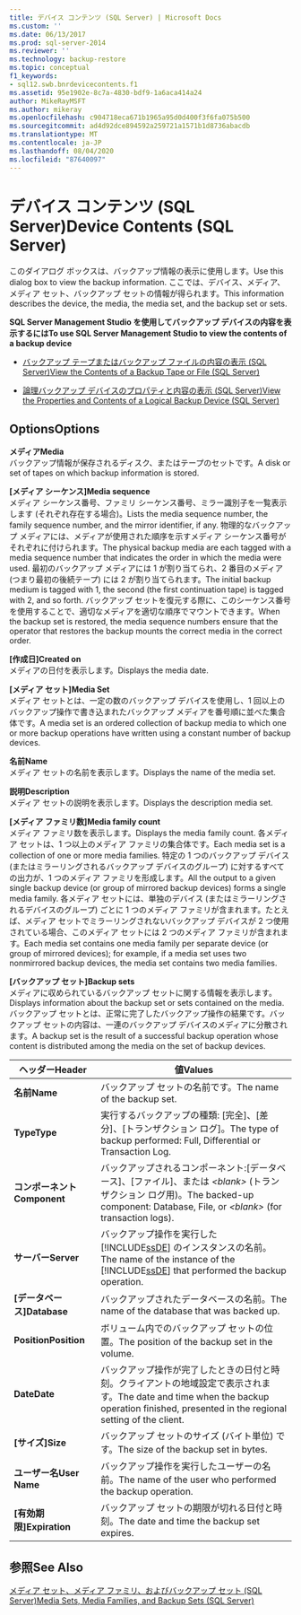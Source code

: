 ```yaml
---
title: デバイス コンテンツ (SQL Server) | Microsoft Docs
ms.custom: ''
ms.date: 06/13/2017
ms.prod: sql-server-2014
ms.reviewer: ''
ms.technology: backup-restore
ms.topic: conceptual
f1_keywords:
- sql12.swb.bnrdevicecontents.f1
ms.assetid: 95e1902e-8c7a-4830-bdf9-1a6aca414a24
author: MikeRayMSFT
ms.author: mikeray
ms.openlocfilehash: c904718eca671b1965a95d0d400f3f6fa075b500
ms.sourcegitcommit: ad4d92dce894592a259721a1571b1d8736abacdb
ms.translationtype: MT
ms.contentlocale: ja-JP
ms.lasthandoff: 08/04/2020
ms.locfileid: "87640097"
---
```

# <a name="device-contents-sql-server"></a><span data-ttu-id="ec9fc-102">デバイス コンテンツ (SQL Server)</span><span class="sxs-lookup"><span data-stu-id="ec9fc-102">Device Contents (SQL Server)</span></span>
  <span data-ttu-id="ec9fc-103">このダイアログ ボックスは、バックアップ情報の表示に使用します。</span><span class="sxs-lookup"><span data-stu-id="ec9fc-103">Use this dialog box to view the backup information.</span></span> <span data-ttu-id="ec9fc-104">ここでは、デバイス、メディア、メディア セット、バックアップ セットの情報が得られます。</span><span class="sxs-lookup"><span data-stu-id="ec9fc-104">This information describes the device, the media, the media set, and the backup set or sets.</span></span>  
  
 <span data-ttu-id="ec9fc-105">**SQL Server Management Studio を使用してバックアップ デバイスの内容を表示するには**</span><span class="sxs-lookup"><span data-stu-id="ec9fc-105">**To use SQL Server Management Studio to view the contents of a backup device**</span></span>  
  
-   [<span data-ttu-id="ec9fc-106">バックアップ テープまたはバックアップ ファイルの内容の表示 &#40;SQL Server&#41;</span><span class="sxs-lookup"><span data-stu-id="ec9fc-106">View the Contents of a Backup Tape or File &#40;SQL Server&#41;</span></span>](view-the-contents-of-a-backup-tape-or-file-sql-server.md)  
  
-   [<span data-ttu-id="ec9fc-107">論理バックアップ デバイスのプロパティと内容の表示 &#40;SQL Server&#41;</span><span class="sxs-lookup"><span data-stu-id="ec9fc-107">View the Properties and Contents of a Logical Backup Device &#40;SQL Server&#41;</span></span>](view-the-properties-and-contents-of-a-logical-backup-device-sql-server.md)  
  
## <a name="options"></a><span data-ttu-id="ec9fc-108">Options</span><span class="sxs-lookup"><span data-stu-id="ec9fc-108">Options</span></span>  
 <span data-ttu-id="ec9fc-109">**メディア**</span><span class="sxs-lookup"><span data-stu-id="ec9fc-109">**Media**</span></span>  
 <span data-ttu-id="ec9fc-110">バックアップ情報が保存されるディスク、またはテープのセットです。</span><span class="sxs-lookup"><span data-stu-id="ec9fc-110">A disk or set of tapes on which backup information is stored.</span></span>  
  
 <span data-ttu-id="ec9fc-111">**[メディア シーケンス]**</span><span class="sxs-lookup"><span data-stu-id="ec9fc-111">**Media sequence**</span></span>  
 <span data-ttu-id="ec9fc-112">メディア シーケンス番号、ファミリ シーケンス番号、ミラー識別子を一覧表示します (それぞれ存在する場合)。</span><span class="sxs-lookup"><span data-stu-id="ec9fc-112">Lists the media sequence number, the family sequence number, and the mirror identifier, if any.</span></span> <span data-ttu-id="ec9fc-113">物理的なバックアップ メディアには、メディアが使用された順序を示すメディア シーケンス番号がそれぞれに付けられます。</span><span class="sxs-lookup"><span data-stu-id="ec9fc-113">The physical backup media are each tagged with a media sequence number that indicates the order in which the media were used.</span></span> <span data-ttu-id="ec9fc-114">最初のバックアップ メディアには 1 が割り当てられ、2 番目のメディア (つまり最初の後続テープ) には 2 が割り当てられます。</span><span class="sxs-lookup"><span data-stu-id="ec9fc-114">The initial backup medium is tagged with 1, the second (the first continuation tape) is tagged with 2, and so forth.</span></span> <span data-ttu-id="ec9fc-115">バックアップ セットを復元する際に、このシーケンス番号を使用することで、適切なメディアを適切な順序でマウントできます。</span><span class="sxs-lookup"><span data-stu-id="ec9fc-115">When the backup set is restored, the media sequence numbers ensure that the operator that restores the backup mounts the correct media in the correct order.</span></span>  
  
 <span data-ttu-id="ec9fc-116">**[作成日]**</span><span class="sxs-lookup"><span data-stu-id="ec9fc-116">**Created on**</span></span>  
 <span data-ttu-id="ec9fc-117">メディアの日付を表示します。</span><span class="sxs-lookup"><span data-stu-id="ec9fc-117">Displays the media date.</span></span>  
  
 <span data-ttu-id="ec9fc-118">**[メディア セット]**</span><span class="sxs-lookup"><span data-stu-id="ec9fc-118">**Media Set**</span></span>  
 <span data-ttu-id="ec9fc-119">メディア セットとは、一定の数のバックアップ デバイスを使用し、1 回以上のバックアップ操作で書き込まれたバックアップ メディアを番号順に並べた集合体です。</span><span class="sxs-lookup"><span data-stu-id="ec9fc-119">A media set is an ordered collection of backup media to which one or more backup operations have written using a constant number of backup devices.</span></span>  
  
 <span data-ttu-id="ec9fc-120">**名前**</span><span class="sxs-lookup"><span data-stu-id="ec9fc-120">**Name**</span></span>  
 <span data-ttu-id="ec9fc-121">メディア セットの名前を表示します。</span><span class="sxs-lookup"><span data-stu-id="ec9fc-121">Displays the name of the media set.</span></span>  
  
 <span data-ttu-id="ec9fc-122">**説明**</span><span class="sxs-lookup"><span data-stu-id="ec9fc-122">**Description**</span></span>  
 <span data-ttu-id="ec9fc-123">メディア セットの説明を表示します。</span><span class="sxs-lookup"><span data-stu-id="ec9fc-123">Displays the description media set.</span></span>  
  
 <span data-ttu-id="ec9fc-124">**[メディア ファミリ数]**</span><span class="sxs-lookup"><span data-stu-id="ec9fc-124">**Media family count**</span></span>  
 <span data-ttu-id="ec9fc-125">メディア ファミリ数を表示します。</span><span class="sxs-lookup"><span data-stu-id="ec9fc-125">Displays the media family count.</span></span> <span data-ttu-id="ec9fc-126">各メディア セットは、1 つ以上のメディア ファミリの集合体です。</span><span class="sxs-lookup"><span data-stu-id="ec9fc-126">Each media set is a collection of one or more media families.</span></span> <span data-ttu-id="ec9fc-127">特定の 1 つのバックアップ デバイス (またはミラーリングされるバックアップ デバイスのグループ) に対するすべての出力が、1 つのメディア ファミリを形成します。</span><span class="sxs-lookup"><span data-stu-id="ec9fc-127">All the output to a given single backup device (or group of mirrored backup devices) forms a single media family.</span></span> <span data-ttu-id="ec9fc-128">各メディア セットには、単独のデバイス (またはミラーリングされるデバイスのグループ) ごとに 1 つのメディア ファミリが含まれます。たとえば、メディア セットでミラーリングされないバックアップ デバイスが 2 つ使用されている場合、このメディア セットには 2 つのメディア ファミリが含まれます。</span><span class="sxs-lookup"><span data-stu-id="ec9fc-128">Each media set contains one media family per separate device (or group of mirrored devices); for example, if a media set uses two nonmirrored backup devices, the media set contains two media families.</span></span>  
  
 <span data-ttu-id="ec9fc-129">**[バックアップ セット]**</span><span class="sxs-lookup"><span data-stu-id="ec9fc-129">**Backup sets**</span></span>  
 <span data-ttu-id="ec9fc-130">メディアに収められているバックアップ セットに関する情報を表示します。</span><span class="sxs-lookup"><span data-stu-id="ec9fc-130">Displays information about the backup set or sets contained on the media.</span></span> <span data-ttu-id="ec9fc-131">バックアップ セットとは、正常に完了したバックアップ操作の結果です。バックアップ セットの内容は、一連のバックアップ デバイスのメディアに分散されます。</span><span class="sxs-lookup"><span data-stu-id="ec9fc-131">A backup set is the result of a successful backup operation whose content is distributed among the media on the set of backup devices.</span></span>  
  
|<span data-ttu-id="ec9fc-132">ヘッダー</span><span class="sxs-lookup"><span data-stu-id="ec9fc-132">Header</span></span>|<span data-ttu-id="ec9fc-133">値</span><span class="sxs-lookup"><span data-stu-id="ec9fc-133">Values</span></span>|  
|------------|------------|  
|<span data-ttu-id="ec9fc-134">**名前**</span><span class="sxs-lookup"><span data-stu-id="ec9fc-134">**Name**</span></span>|<span data-ttu-id="ec9fc-135">バックアップ セットの名前です。</span><span class="sxs-lookup"><span data-stu-id="ec9fc-135">The name of the backup set.</span></span>|  
|<span data-ttu-id="ec9fc-136">**Type**</span><span class="sxs-lookup"><span data-stu-id="ec9fc-136">**Type**</span></span>|<span data-ttu-id="ec9fc-137">実行するバックアップの種類: [完全]、[差分]、[トランザクション ログ]。</span><span class="sxs-lookup"><span data-stu-id="ec9fc-137">The type of backup performed: Full, Differential or Transaction Log.</span></span>|  
|<span data-ttu-id="ec9fc-138">**コンポーネント**</span><span class="sxs-lookup"><span data-stu-id="ec9fc-138">**Component**</span></span>|<span data-ttu-id="ec9fc-139">バックアップされるコンポーネント:[データベース]、[ファイル]、または *\<blank>* (トランザクション ログ用)。</span><span class="sxs-lookup"><span data-stu-id="ec9fc-139">The backed-up component: Database, File, or *\<blank>* (for transaction logs).</span></span>|  
|<span data-ttu-id="ec9fc-140">**サーバー**</span><span class="sxs-lookup"><span data-stu-id="ec9fc-140">**Server**</span></span>|<span data-ttu-id="ec9fc-141">バックアップ操作を実行した [!INCLUDE[ssDE](../../includes/ssde-md.md)] のインスタンスの名前。</span><span class="sxs-lookup"><span data-stu-id="ec9fc-141">The name of the instance of the [!INCLUDE[ssDE](../../includes/ssde-md.md)] that performed the backup operation.</span></span>|  
|<span data-ttu-id="ec9fc-142">**[データベース]**</span><span class="sxs-lookup"><span data-stu-id="ec9fc-142">**Database**</span></span>|<span data-ttu-id="ec9fc-143">バックアップされたデータベースの名前。</span><span class="sxs-lookup"><span data-stu-id="ec9fc-143">The name of the database that was backed up.</span></span>|  
|<span data-ttu-id="ec9fc-144">**Position**</span><span class="sxs-lookup"><span data-stu-id="ec9fc-144">**Position**</span></span>|<span data-ttu-id="ec9fc-145">ボリューム内でのバックアップ セットの位置。</span><span class="sxs-lookup"><span data-stu-id="ec9fc-145">The position of the backup set in the volume.</span></span>|  
|<span data-ttu-id="ec9fc-146">**Date**</span><span class="sxs-lookup"><span data-stu-id="ec9fc-146">**Date**</span></span>|<span data-ttu-id="ec9fc-147">バックアップ操作が完了したときの日付と時刻。クライアントの地域設定で表示されます。</span><span class="sxs-lookup"><span data-stu-id="ec9fc-147">The date and time when the backup operation finished, presented in the regional setting of the client.</span></span>|  
|<span data-ttu-id="ec9fc-148">**[サイズ]**</span><span class="sxs-lookup"><span data-stu-id="ec9fc-148">**Size**</span></span>|<span data-ttu-id="ec9fc-149">バックアップ セットのサイズ (バイト単位) です。</span><span class="sxs-lookup"><span data-stu-id="ec9fc-149">The size of the backup set in bytes.</span></span>|  
|<span data-ttu-id="ec9fc-150">**ユーザー名**</span><span class="sxs-lookup"><span data-stu-id="ec9fc-150">**User Name**</span></span>|<span data-ttu-id="ec9fc-151">バックアップ操作を実行したユーザーの名前。</span><span class="sxs-lookup"><span data-stu-id="ec9fc-151">The name of the user who performed the backup operation.</span></span>|  
|<span data-ttu-id="ec9fc-152">**[有効期限]**</span><span class="sxs-lookup"><span data-stu-id="ec9fc-152">**Expiration**</span></span>|<span data-ttu-id="ec9fc-153">バックアップ セットの期限が切れる日付と時刻。</span><span class="sxs-lookup"><span data-stu-id="ec9fc-153">The date and time the backup set expires.</span></span>|  
  
## <a name="see-also"></a><span data-ttu-id="ec9fc-154">参照</span><span class="sxs-lookup"><span data-stu-id="ec9fc-154">See Also</span></span>  
 [<span data-ttu-id="ec9fc-155">メディア セット、メディア ファミリ、およびバックアップ セット &#40;SQL Server&#41;</span><span class="sxs-lookup"><span data-stu-id="ec9fc-155">Media Sets, Media Families, and Backup Sets &#40;SQL Server&#41;</span></span>](media-sets-media-families-and-backup-sets-sql-server.md)  
  
  
